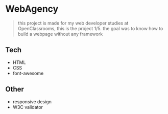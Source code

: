 # WebAgency

> this project is made for my web developer studies at OpenClassrooms,
> this is the project 1/5.
> the goal was to know how to build a webpage without any framework

## Tech

- HTML
- CSS
- font-awesome

## Other

- responsive design
- W3C validator

